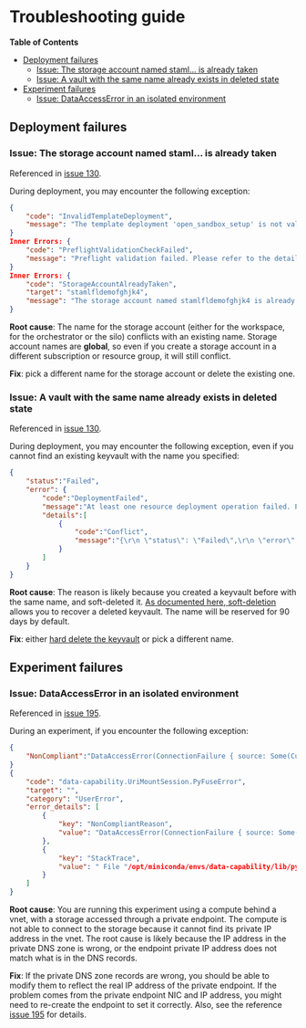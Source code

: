 # Troubleshooting guide

**Table of Contents**
- [Deployment failures](#deployment-failures)
    - [Issue: The storage account named staml... is already taken](#issue-the-storage-account-named-staml-is-already-taken)
    - [Issue: A vault with the same name already exists in deleted state](#issue-a-vault-with-the-same-name-already-exists-in-deleted-state)
- [Experiment failures](#experiment-failures)
    - [Issue: DataAccessError in an isolated environment](#issue-dataaccesserror-in-an-isolated-environment)

## Deployment failures

### Issue: The storage account named staml... is already taken

Referenced in [issue 130](https://github.com/Azure-Samples/azure-ml-federated-learning/issues/130).

During deployment, you may encounter the following exception:

```json
{
    "code": "InvalidTemplateDeployment",
    "message": "The template deployment 'open_sandbox_setup' is not valid according to the validation procedure. The tracking id is 'f6e64397-6b33-4990-a7b3-48b4ba92c4c8'. See inner errors for details."
}
Inner Errors: {
    "code": "PreflightValidationCheckFailed",
    "message": "Preflight validation failed. Please refer to the details for the specific errors."
}
Inner Errors: {
    "code": "StorageAccountAlreadyTaken",
    "target": "stamlfldemofghjk4",
    "message": "The storage account named stamlfldemofghjk4 is already taken."
}
```

**Root cause**: The name for the storage account (either for the workspace, for the orchestrator or the silo) conflicts with an existing name. Storage account names are **global**, so even if you create a storage account in a different subscription or resource group, it will still conflict.

**Fix**: pick a different name for the storage account or delete the existing one.

### Issue: A vault with the same name already exists in deleted state

Referenced in [issue 130](https://github.com/Azure-Samples/azure-ml-federated-learning/issues/130).

During deployment, you may encounter the following exception, even if you cannot find an existing keyvault with the name you specified:

```json
{
    "status":"Failed",
    "error": {
        "code":"DeploymentFailed",
        "message":"At least one resource deployment operation failed. Please list deployment operations for details. Please see https://aka.ms/DeployOperations for usage details.",
        "details":[
            {
                "code":"Conflict",
                "message":"{\r\n \"status\": \"Failed\",\r\n \"error\": {\r\n \"code\": \"ResourceDeploymentFailure\",\r\n \"message\": \"The resource operation completed with terminal provisioning state 'Failed'.\",\r\n \"details\": [\r\n {\r\n \"code\": \"DeploymentFailed\",\r\n \"message\": \"At least one resource deployment operation failed. Please list deployment operations for details. Please see https://aka.ms/DeployOperations for usage details.\",\r\n \"details\": [\r\n {\r\n \"code\": \"Conflict\",\r\n \"message\": \"{\\r\\n \\\"error\\\": {\\r\\n \\\"code\\\": \\\"ConflictError\\\",\\r\\n \\\"message\\\": \\\"A vault with the same name already exists in deleted state. You need to either recover or purge existing key vault. Follow this link https://go.microsoft.com/fwlink/?linkid=2149745 for more information on soft delete.\\\"\\r\\n }\\r\\n}\"\r\n }\r\n ]\r\n }\r\n ]\r\n }\r\n}"
            }
        ]
    }
}
```

**Root cause**: The reason is likely because you created a keyvault before with the same name, and soft-deleted it. [As documented here, soft-deletion](https://learn.microsoft.com/en-us/azure/key-vault/general/soft-delete-overview) allows you to recover a deleted keyvault. The name will be reserved for 90 days by default.

**Fix**: either [hard delete the keyvault](https://learn.microsoft.com/en-us/azure/key-vault/general/soft-delete-overview) or pick a different name.

## Experiment failures

### Issue: DataAccessError in an isolated environment

Referenced in [issue 195](https://github.com/Azure-Samples/azure-ml-federated-learning/issues/195).

During an experiment, if you encounter the following exception:

```json
{
    "NonCompliant":"DataAccessError(ConnectionFailure { source: Some(Custom { kind: TimedOut, error: "Request timeout" }) })"
}
{
    "code": "data-capability.UriMountSession.PyFuseError",
    "target": "",
    "category": "UserError",
    "error_details": [
        {
            "key": "NonCompliantReason",
            "value": "DataAccessError(ConnectionFailure { source: Some(Custom { kind: TimedOut, error: "Request timeout" }) })"
        },
        {
            "key": "StackTrace",
            "value": " File "/opt/miniconda/envs/data-capability/lib/python3.7/site-packages/data_capability/capability_session.py", line 70, in start\n (data_path, sub_data_path) = session.start()\n\n File "/opt/miniconda/envs/data-capability/lib/python3.7/site-packages/data_capability/data_sessions.py", line 386, in start\n options=mnt_options\n\n File "/opt/miniconda/envs/data-capability/lib/python3.7/site-packages/azureml/dataprep/fuse/dprepfuse.py", line 696, in rslex_uri_volume_mount\n raise e\n\n File "/opt/miniconda/envs/data-capability/lib/python3.7/site-packages/azureml/dataprep/fuse/dprepfuse.py", line 690, in rslex_uri_volume_mount\n mount_context = RslexDirectURIMountContext(mount_point, uri, options)\n"
        }
    ]
}
```

**Root cause**: You are running this experiment using a compute behind a vnet, with a storage accessed through a private endpoint. The compute is not able to connect to the storage because it cannot find its private IP address in the vnet. The root cause is likely because the IP address in the private DNS zone is wrong, or the endpoint private IP address does not match what is in the DNS records.

**Fix**: If the private DNS zone records are wrong, you should be able to modify them to reflect the real IP address of the private endpoint. If the problem comes from the private endpoint NIC and IP address, you might need to re-create the endpoint to set it correctly. Also, see the reference [issue 195](https://github.com/Azure-Samples/azure-ml-federated-learning/issues/195) for details.
